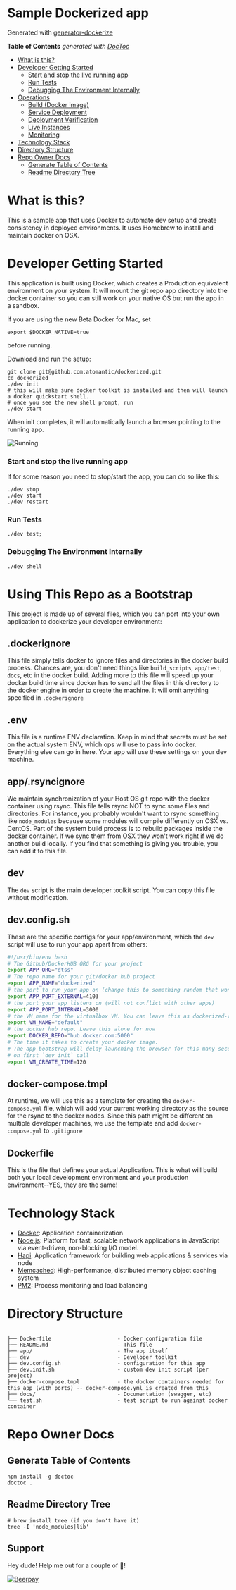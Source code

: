 [dotfiles]: https://github.com/atomantic/dotfiles#readme
[docker_toolbox]: https://www.docker.com/toolbox

# Sample Dockerized app
Generated with [generator-dockerize](https://github.com/atomantic/generator-dockerize)

<!-- START doctoc generated TOC please keep comment here to allow auto update -->
<!-- DON'T EDIT THIS SECTION, INSTEAD RE-RUN doctoc TO UPDATE -->
**Table of Contents**  *generated with [DocToc](https://github.com/thlorenz/doctoc)*

- [What is this?](#what-is-this)
- [Developer Getting Started](#developer-getting-started)
    - [Start and stop the live running app](#start-and-stop-the-live-running-app)
    - [Run Tests](#run-tests)
    - [Debugging The Environment Internally](#debugging-the-environment-internally)
- [Operations](#operations)
  - [Build (Docker image)](#build-docker-image)
  - [Service Deployment](#service-deployment)
  - [Deployment Verification](#deployment-verification)
  - [Live Instances](#live-instances)
  - [Monitoring](#monitoring)
- [Technology Stack](#technology-stack)
- [Directory Structure](#directory-structure)
- [Repo Owner Docs](#repo-owner-docs)
  - [Generate Table of Contents](#generate-table-of-contents)
  - [Readme Directory Tree](#readme-directory-tree)

<!-- END doctoc generated TOC please keep comment here to allow auto update -->

# What is this?

This is a sample app that uses Docker to automate dev setup and create consistency in deployed environments.
It uses Homebrew to install and maintain docker on OSX.

# Developer Getting Started

This application is built using Docker, which creates a Production equivalent environment on your system. It will mount the git repo app directory into the docker container so you can still work on your native OS but run the app in a sandbox.

If you are using the new Beta Docker for Mac, set
```
export $DOCKER_NATIVE=true
```
before running.

Download and run the setup:
```
git clone git@github.com:atomantic/dockerized.git
cd dockerized
./dev init
# this will make sure docker toolkit is installed and then will launch a docker quickstart shell.
# once you see the new shell prompt, run
./dev start
```


When init completes, it will automatically launch a browser pointing to the running app.

![Running](https://github.com/atomantic/dockerized/raw/master/docs/running.png)

### Start and stop the live running app
If for some reason you need to stop/start the app, you can do so like this:
```
./dev stop
./dev start
./dev restart
```

### Run Tests

```
./dev test;
```

### Debugging The Environment Internally

```
./dev shell
```

# Using This Repo as a Bootstrap

This project is made up of several files, which you can port into your own application to dockerize your developer environment:

## .dockerignore
This file simply tells docker to ignore files and directories in the docker build process.
Chances are, you don't need things like `build_scripts`, `app/test`, `docs`, etc in the docker build.
Adding more to this file will speed up your docker build time since docker has to send all the files in this directory to the docker engine
in order to create the machine. It will omit anything specified in `.dockerignore`

## .env
This file is a runtime ENV declaration. Keep in mind that secrets must be set on the actual system ENV, which ops will use to pass into docker.
Everything else can go in here. Your app will use these settings on your dev machine.

## app/.rsyncignore
We maintain synchronization of your Host OS git repo with the docker container using rsync. This file tells rsync NOT to sync some files and directories. For instance, you probably wouldn't want to rsync something like `node_modules` because some modules will compile differently on OSX vs. CentOS. Part of the system build process is to rebuild packages inside the docker container. If we sync them from OSX they won't work right if we do another build locally. If you find that something is giving you trouble, you can add it to this file.

## dev
The `dev` script is the main developer toolkit script. You can copy this file without modification.



## dev.config.sh
These are the specific configs for your app/environment, which the `dev` script will use to run your app apart from others:
```bash
#!/usr/bin/env bash
# The Github/DockerHUB ORG for your project
export APP_ORG="dtss"
# The repo name for your git/docker hub project
export APP_NAME="dockerized"
# the port to run your app on (change this to something random that won't bump into another app)
export APP_PORT_EXTERNAL=4103
# the port your app listens on (will not conflict with other apps)
export APP_PORT_INTERNAL=3000
# the VM name for the virtualbox VM. You can leave this as dockerized-vm and put all your apps in that virtualbox image
export VM_NAME="default"
# the docker hub repo. Leave this alone for now
export DOCKER_REPO="hub.docker.com:5000"
# The time it takes to create your docker image.
# The app bootstrap will delay launching the browser for this many seconds
# on first `dev init` call
export VM_CREATE_TIME=120
```

## docker-compose.tmpl
At runtime, we will use this as a template for creating the `docker-compose.yml` file, which will add your current working directory as the source for the rsync to the docker nodes. Since this path might be different on multiple developer machines, we use the template and add `docker-compose.yml` to `.gitignore`

## Dockerfile
This is the file that defines your actual Application. This is what will build both your local development environment and your production environment--YES, they are the same!

# Technology Stack
* [Docker](https://www.docker.com/):  Application containerization
* [Node.js](http://nodejs.org/):  Platform for fast, scalable network applications in JavaScript via event-driven, non-blocking I/O model.
* [Hapi](http://hapijs.com/):  Application framework for building web applications & services via node
* [Memcached](http://memcached.org/):  High-performance, distributed memory object caching system
* [PM2](https://github.com/Unitech/pm2):  Process monitoring and load balancing


# Directory Structure
```

├── Dockerfile                     - Docker configuration file
├── README.md                      - This file
├── app/                           - The app itself
├── dev                            - Developer toolkit
├── dev.config.sh                  - configuration for this app
├── dev.init.sh                    - custom dev init script (per project)
├── docker-compose.tmpl            - the docker containers needed for this app (with ports) -- docker-compose.yml is created from this
├── docs/                          - Documentation (swagger, etc)
└── test.sh                        - test script to run against docker container
```
# Repo Owner Docs

## Generate Table of Contents
```
npm install -g doctoc
doctoc .
```

## Readme Directory Tree
```
# brew install tree (if you don't have it)
tree -I 'node_modules|lib'
```

## Support
Hey dude! Help me out for a couple of :beers:!

[![Beerpay](https://beerpay.io/atomantic/dockerized/badge.svg?style=beer-square)](https://beerpay.io/atomantic/dockerized)